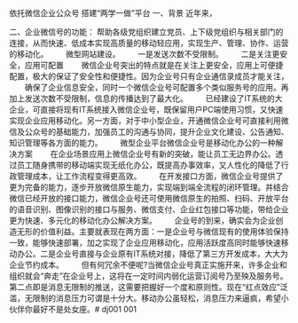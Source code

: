 依托微信企业公众号 搭建“两学一做”平台
一、背景
近年来，

二、企业微信号的功能：
     帮助各级党组织建立党员、上下级党组织与相关部门的连接，从而快速、低成本实现高质量的移动轻应用，实现生产、管理、协作、运营的移动化。
　　微型网站建设。
　　一是发送次数不受限制。
　　二是关注更安全，应用可配置
　　微信企业号突出的特点就是在关注上更安全，应用上可便捷配置，极大的保证了安全性和便捷性。因为企业号只有企业通信录成员才能关注，
　　确保了企业信息安全，同时一个微信企业号可配置多个类似服务号的应用。再加上发送次数不受限制，信息的传播达到了最大化。
　　已经建设了IT系统的大企业，可直接将现有IT系统接入微信企业号，既保留用户PC端使用习惯，又快速实现企业应用移动化。另一方面，对于中小型企业，开通微信企业号可直接利用微信及公众号的基础能力，加强员工的沟通与协同，提升企业文化建设、公告通知、知识管理等各方面的能力。
　　微型企业平台微信企业号是移动化办公的一种解决方案
　　在企业场景应用上微信企业号有新的突破，能让员工无边界办公。透过员工随身携带的移动端实现无纸化办公，既提高办事效率，又人性化的降低了行政管理成本，让工作流程变得更高效。
　　在开发接口方面，微信企业号提供了更为完备的能力，逐步开放微信原生能力，实现端到端全流程的闭环管理。并结合微信已经开放的接口能力，微信企业号还可使用微信原生的拍照、扫码、开放平台的语音识别、图像识别的接口与服务、微信支付、企业红包接口等功能，带给企业更为快速、多元化的移动化办公解决方案。
　　企业号的到来，确实会为企业创造无形的价值利益。主要就表现在两方面：一是企业号与微信现有的使用体验保持一致，能够快速部署，加之实现了企业应用移动化，应用活跃度高同时能够快速移动办公。二是企业号直接与企业原有IT系统对接，降低了第三方开发成本，大大为企业节约成本。
　　但有何冗余不便呢?当微信企业号真正实施开来，许多企业和组织就会“奔走”在企业号上，这将在一定时间内弱化运营订阅号乃至殃及服务号。第二点即是消息无限制的推送，这需要把握好一个度和原则性。现在“红点效应”泛滥，无限制的消息压力可谓是十分大。移动办公虽轻松，消息压力来逼疯，希望小伙伴你最好不是处女座。# dj001
001
